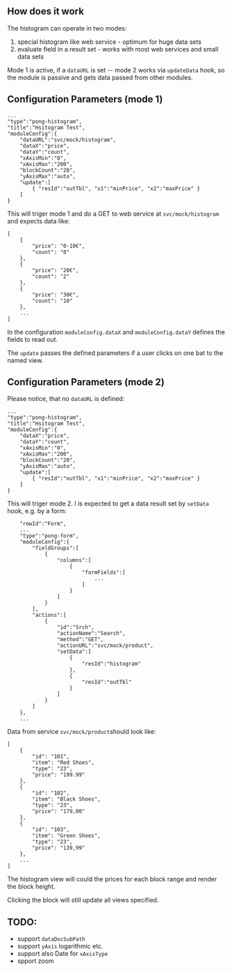 ## How does it work
The histogram can operate in two modes:
1. special histogram like web service - optimum for huge data sets
2. evaluate field in a result set - works with most web services and small data sets 

Mode 1 is active, if a `dataURL` is set -- mode 2 works via `updateData` hook, 
so the module is passive and gets data passed from other modules.

## Configuration Parameters (mode 1)

	...
	"type":"pong-histogram",
	"title":"Hsitogram Test",
	"moduleConfig":{
		"dataURL":"svc/mock/histogram",
		"dataX":"price",
		"dataY":"count",
		"xAxisMin":"0",
		"xAxisMax":"200",
		"blockCount":"20",
		"yAxisMax":"auto",
		"update":[
			{ "resId":"outTbl", "x1":"minPrice", "x2":"maxPrice" }
		]
	}
	
This will triger mode 1 and do a GET to web service at
`svc/mock/histogram` and expects data like:

	[
	    {
	        "price": "0-10€",
	        "count": "0"
	    },
	    {
	        "price": "20€",
	        "count": "2"
	    },
	    {
	        "price": "30€",
	        "count": "10"
	    },
	    ...
	]
	
In the configuration `moduleConfig.dataX` and `moduleConfig.dataY` 
defines the fields to read out.

The `update` passes the defined parameters if a user clicks on
one bat to the named view.
	
## Configuration Parameters (mode 2)
Please notice, that no `dataURL` is defined:

	...
	"type":"pong-histogram",
	"title":"Hsitogram Test",
	"moduleConfig":{
		"dataX":"price",
		"dataY":"count",
		"xAxisMin":"0",
		"xAxisMax":"200",
		"blockCount":"20",
		"yAxisMax":"auto",
		"update":[
			{ "resId":"outTbl", "x1":"minPrice", "x2":"maxPrice" }
		]
	}
	
This will triger mode 2. I is expected to get a data result set by `setData`
hook, e.g. by a form:

		"rowId":"Form",
		...
		"type":"pong-form",
		"moduleConfig":{
			"fieldGroups":[
				{
					"columns":[
						{
							"formFields":[
								...
							]
						}
					]
				}
			],
			"actions":[
				{
					"id":"Srch",
					"actionName":"Search",
					"method":"GET",
					"actionURL":"svc/mock/product",
					"setData":[
						{
							"resId":"histogram"
						},
						{
							"resId":"outTbl"
						}
					]
				}
			]
		}, 
		...

Data from service `svc/mock/product`should look like:

	[
	    {
	        "id": "101",
	        "item": "Red Shoes",
	        "type": "23",
	        "price": "199.99"
	    },
	    {
	        "id": "102",
	        "item": "Black Shoes",
	        "type": "23",
	        "price": "179,00"
	    },
	    {
	        "id": "103",
	        "item": "Green Shoes",
	        "type": "23",
	        "price": "139,99"
	    },
	    ...
	]
	
The histogram view will could the prices for each block range and render the block height. 

Clicking the block will still update all views specified.

## TODO:
- support `dataDocSubPath`
- support `yAxis` logarithmic etc.
- support also Date for `xAxisType`
- spport zoom 